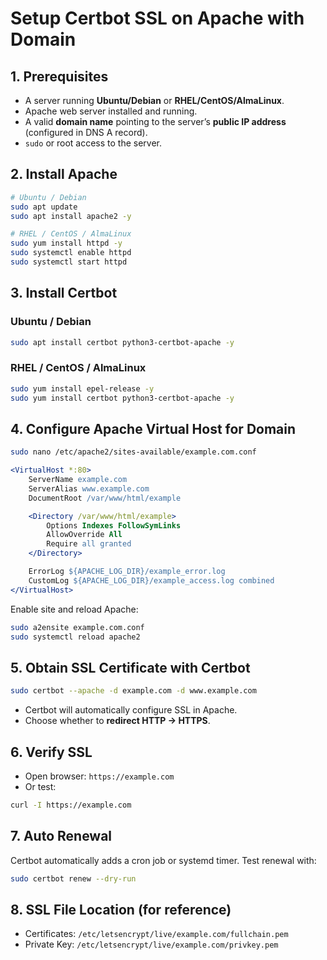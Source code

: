 
# Setup Certbot SSL on Apache with Domain

## 1. Prerequisites

* A server running **Ubuntu/Debian** or **RHEL/CentOS/AlmaLinux**.
* Apache web server installed and running.
* A valid **domain name** pointing to the server’s **public IP address** (configured in DNS A record).
* `sudo` or root access to the server.

## 2. Install Apache

```bash
# Ubuntu / Debian
sudo apt update
sudo apt install apache2 -y

# RHEL / CentOS / AlmaLinux
sudo yum install httpd -y
sudo systemctl enable httpd
sudo systemctl start httpd
```

## 3. Install Certbot

### Ubuntu / Debian

```bash
sudo apt install certbot python3-certbot-apache -y
```

### RHEL / CentOS / AlmaLinux

```bash
sudo yum install epel-release -y
sudo yum install certbot python3-certbot-apache -y
```

## 4. Configure Apache Virtual Host for Domain

```bash
sudo nano /etc/apache2/sites-available/example.com.conf
```

```apache
<VirtualHost *:80>
    ServerName example.com
    ServerAlias www.example.com
    DocumentRoot /var/www/html/example

    <Directory /var/www/html/example>
        Options Indexes FollowSymLinks
        AllowOverride All
        Require all granted
    </Directory>

    ErrorLog ${APACHE_LOG_DIR}/example_error.log
    CustomLog ${APACHE_LOG_DIR}/example_access.log combined
</VirtualHost>
```

Enable site and reload Apache:

```bash
sudo a2ensite example.com.conf
sudo systemctl reload apache2
```

## 5. Obtain SSL Certificate with Certbot

```bash
sudo certbot --apache -d example.com -d www.example.com
```

* Certbot will automatically configure SSL in Apache.
* Choose whether to **redirect HTTP → HTTPS**.

## 6. Verify SSL

* Open browser: `https://example.com`
* Or test:

```bash
curl -I https://example.com
```

## 7. Auto Renewal

Certbot automatically adds a cron job or systemd timer.
Test renewal with:

```bash
sudo certbot renew --dry-run
```

## 8. SSL File Location (for reference)

* Certificates: `/etc/letsencrypt/live/example.com/fullchain.pem`
* Private Key: `/etc/letsencrypt/live/example.com/privkey.pem`
